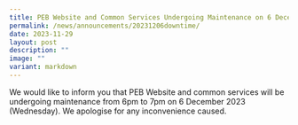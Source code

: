 ```yaml
---
title: PEB Website and Common Services Undergoing Maintenance on 6 December 2023
permalink: /news/announcements/20231206downtime/
date: 2023-11-29
layout: post
description: ""
image: ""
variant: markdown
---
```

We would like to inform you that PEB Website and common services will be undergoing maintenance from 6pm to 7pm on 6 December 2023 (Wednesday). We apologise for any inconvenience caused.